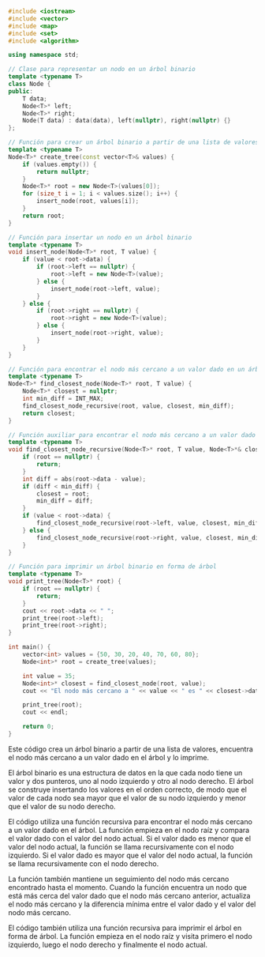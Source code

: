 ```c++
#include <iostream>
#include <vector>
#include <map>
#include <set>
#include <algorithm>

using namespace std;

// Clase para representar un nodo en un árbol binario
template <typename T>
class Node {
public:
    T data;
    Node<T>* left;
    Node<T>* right;
    Node(T data) : data(data), left(nullptr), right(nullptr) {}
};

// Función para crear un árbol binario a partir de una lista de valores
template <typename T>
Node<T>* create_tree(const vector<T>& values) {
    if (values.empty()) {
        return nullptr;
    }
    Node<T>* root = new Node<T>(values[0]);
    for (size_t i = 1; i < values.size(); i++) {
        insert_node(root, values[i]);
    }
    return root;
}

// Función para insertar un nodo en un árbol binario
template <typename T>
void insert_node(Node<T>* root, T value) {
    if (value < root->data) {
        if (root->left == nullptr) {
            root->left = new Node<T>(value);
        } else {
            insert_node(root->left, value);
        }
    } else {
        if (root->right == nullptr) {
            root->right = new Node<T>(value);
        } else {
            insert_node(root->right, value);
        }
    }
}

// Función para encontrar el nodo más cercano a un valor dado en un árbol binario de búsqueda
template <typename T>
Node<T>* find_closest_node(Node<T>* root, T value) {
    Node<T>* closest = nullptr;
    int min_diff = INT_MAX;
    find_closest_node_recursive(root, value, closest, min_diff);
    return closest;
}

// Función auxiliar para encontrar el nodo más cercano a un valor dado en un árbol binario de búsqueda
template <typename T>
void find_closest_node_recursive(Node<T>* root, T value, Node<T>*& closest, int& min_diff) {
    if (root == nullptr) {
        return;
    }
    int diff = abs(root->data - value);
    if (diff < min_diff) {
        closest = root;
        min_diff = diff;
    }
    if (value < root->data) {
        find_closest_node_recursive(root->left, value, closest, min_diff);
    } else {
        find_closest_node_recursive(root->right, value, closest, min_diff);
    }
}

// Función para imprimir un árbol binario en forma de árbol
template <typename T>
void print_tree(Node<T>* root) {
    if (root == nullptr) {
        return;
    }
    cout << root->data << " ";
    print_tree(root->left);
    print_tree(root->right);
}

int main() {
    vector<int> values = {50, 30, 20, 40, 70, 60, 80};
    Node<int>* root = create_tree(values);

    int value = 35;
    Node<int>* closest = find_closest_node(root, value);
    cout << "El nodo más cercano a " << value << " es " << closest->data << endl;

    print_tree(root);
    cout << endl;

    return 0;
}
```

Este código crea un árbol binario a partir de una lista de valores, encuentra el nodo más cercano a un valor dado en el árbol y lo imprime.

El árbol binario es una estructura de datos en la que cada nodo tiene un valor y dos punteros, uno al nodo izquierdo y otro al nodo derecho. El árbol se construye insertando los valores en el orden correcto, de modo que el valor de cada nodo sea mayor que el valor de su nodo izquierdo y menor que el valor de su nodo derecho.

El código utiliza una función recursiva para encontrar el nodo más cercano a un valor dado en el árbol. La función empieza en el nodo raíz y compara el valor dado con el valor del nodo actual. Si el valor dado es menor que el valor del nodo actual, la función se llama recursivamente con el nodo izquierdo. Si el valor dado es mayor que el valor del nodo actual, la función se llama recursivamente con el nodo derecho.

La función también mantiene un seguimiento del nodo más cercano encontrado hasta el momento. Cuando la función encuentra un nodo que está más cerca del valor dado que el nodo más cercano anterior, actualiza el nodo más cercano y la diferencia mínima entre el valor dado y el valor del nodo más cercano.

El código también utiliza una función recursiva para imprimir el árbol en forma de árbol. La función empieza en el nodo raíz y visita primero el nodo izquierdo, luego el nodo derecho y finalmente el nodo actual.